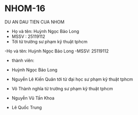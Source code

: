 # NHOM-16
DU AN DAU TIEN CUA NHOM
+ Họ và tên: Huỳnh Ngọc Bảo Long
+ MSSV : 25119112
+ Tới từ trường sư phạm kỹ thuật tphcm

-Họ và tên: Huỳnh Ngọc Bảo Long
-MSSV: 25119112


+ thành viên:
+ Huỳnh Ngọc Bảo Long

+ Nguyễn Lê Kiến Quân
tới từ đại học sư phạm kỹ thuật tphcm

+ Võ Thành nghĩa
từ trường sư phạm kỹ thuật tphcm
+ Nguyễn Vũ Tấn Khoa

+ Lê Quốc Trung
